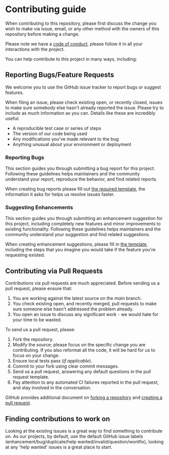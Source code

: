 # Contributing guide

When contributing to this repository, please first discuss the change you wish to make via issue, email, or any other method with the owners of this repository before making a change.

Please note we have a [code of conduct](./.github/CODE_OF_CONDUCT.md), please follow it in all your interactions with the project.

You can help contribute to this project in many ways, including:

## Reporting Bugs/Feature Requests

We welcome you to use the GitHub issue tracker to report bugs or suggest features.

When filing an issue, please check existing open, or recently closed, issues to make sure somebody else hasn't already
reported the issue. Please try to include as much information as you can. Details like these are incredibly useful:

* A reproducible test case or series of steps
* The version of our code being used
* Any modifications you've made relevant to the bug
* Anything unusual about your environment or deployment

### Reporting Bugs

This section guides you through submitting a bug report for this project. Following these guidelines helps maintainers and the community understand your report, reproduce the behavior, and find related reports.

When creating bug reports please fill out [the required template](./.github/ISSUE_TEMPLATE/bug_report.md), the information it asks for helps us resolve issues faster.

### Suggesting Enhancements

This section guides you through submitting an enhancement suggestion for this project, including completely new features and minor improvements to existing functionality. Following these guidelines helps maintainers and the community understand your suggestion and find related suggestions.

When creating enhancement suggestions, please fill in [the template](./.github/ISSUE_TEMPLATE/feature_request.md), including the steps that you imagine you would take if the feature you're requesting existed.

## Contributing via Pull Requests

Contributions via pull requests are much appreciated. Before sending us a pull request, please ensure that:

1. You are working against the latest source on the *main* branch.
2. You check existing open, and recently merged, pull requests to make sure someone else hasn't addressed the problem already.
3. You open an issue to discuss any significant work - we would hate for your time to be wasted.

To send us a pull request, please:

1. Fork the repository.
2. Modify the source; please focus on the specific change you are contributing. If you also reformat all the code, it will be hard for us to focus on your change.
3. Ensure local tests pass (*if applicable*).
4. Commit to your fork using clear commit messages.
5. Send us a pull request, answering any default questions in the pull request template.
6. Pay attention to any automated CI failures reported in the pull request, and stay involved in the conversation.

GitHub provides additional document on [forking a repository](https://help.github.com/articles/fork-a-repo/) and
[creating a pull request](https://help.github.com/articles/creating-a-pull-request/).

## Finding contributions to work on

Looking at the existing issues is a great way to find something to contribute on. As our projects, by default, use the default GitHub issue labels (enhancement/bug/duplicate/help wanted/invalid/question/wontfix), looking at any 'help wanted' issues is a great place to start.
